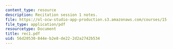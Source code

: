 ```yaml
---
content_type: resource
description: Recitation session 1 notes.
file: https://ol-ocw-studio-app-production.s3.amazonaws.com/courses/15-024-applied-economics-for-managers-summer-2004/56d20530844eb2e8de222d2a2742b534_rec1.pdf
file_type: application/pdf
resourcetype: Document
title: rec1.pdf
uid: 56d20530-844e-b2e8-de22-2d2a2742b534
---
```

